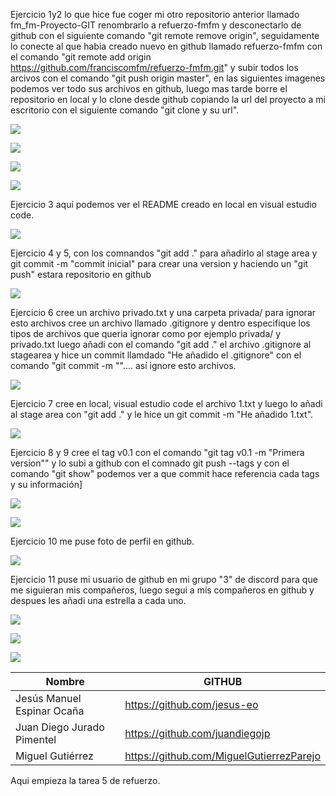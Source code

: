 Ejercicio 1y2 lo que hice fue coger mi otro repositorio anterior llamado fm_fm-Proyecto-GIT renombrarlo a refuerzo-fmfm y desconectarlo de github con el siguiente comando "git remote remove origin", seguidamente lo conecte al que habia creado nuevo en github llamado refuerzo-fmfm con el comando "git remote add origin https://github.com/franciscomfm/refuerzo-fmfm.git" y subir todos los arcivos con el comando "git push origin master", en las siguientes imagenes podemos ver todo sus archivos en github, luego mas tarde borre el repositorio en local y lo clone desde github copiando la url del proyecto a mi escritorio con el siguiente comando "git clone y su url".


![](https://github.com/franciscomfm/refuerzo-fmfm/blob/master/imagenes%20para%20tarea%204y5%20refurzo/Tarea%204.%20Refuerzo%20github/Captura%20de%20pantalla%202021-02-16%20153218.png)


![](https://github.com/franciscomfm/refuerzo-fmfm/blob/master/imagenes%20para%20tarea%204y5%20refurzo/Tarea%204.%20Refuerzo%20github/Captura%20de%20pantalla%202021-02-16%20131349.png)


![](https://github.com/franciscomfm/refuerzo-fmfm/blob/master/imagenes%20para%20tarea%204y5%20refurzo/Tarea%204.%20Refuerzo%20github/1.png)

![](https://github.com/franciscomfm/refuerzo-fmfm/blob/master/imagenes%20para%20tarea%204y5%20refurzo/Tarea%204.%20Refuerzo%20github/2.jpg)



Ejercicio 3 aquí podemos ver el README creado en local en visual estudio code.


![](https://github.com/franciscomfm/refuerzo-fmfm/blob/master/imagenes%20para%20tarea%204y5%20refurzo/Tarea%204.%20Refuerzo%20github/3.png)


Ejercicio 4 y 5, con los comnandos "git add ." para añadirlo al stage area y git commit -m "commit inicial" para crear una version y haciendo un "git push" estara repositorio en github


![](https://github.com/franciscomfm/refuerzo-fmfm/blob/master/imagenes%20para%20tarea%204y5%20refurzo/Tarea%204.%20Refuerzo%20github/7.png)

Ejercicio 6 cree un archivo privado.txt y una carpeta privada/ para ignorar esto archivos cree un archivo llamado .gitignore y dentro especifique los tipos de archivos que queria ignorar como por ejemplo privada/ y privado.txt luego añadi con el comando "git add ." el archivo .gitignore al stagearea y hice un commit llamdado "He añadido el .gitignore" con el comando "git commit -m "".... así ignore esto archivos.


![](https://github.com/franciscomfm/refuerzo-fmfm/blob/master/imagenes%20para%20tarea%204y5%20refurzo/Tarea%204.%20Refuerzo%20github/11.png)


Ejercicio 7 cree en local, visual estudio code el archivo 1.txt y luego lo añadi al stage area con "git add ." y le hice un git commit -m "He añadido 1.txt".


![](https://github.com/franciscomfm/refuerzo-fmfm/blob/master/imagenes%20para%20tarea%204y5%20refurzo/Tarea%204.%20Refuerzo%20github/12.png)


Ejercicio 8 y 9 cree el tag v0.1 con el comando "git tag v0.1 -m "Primera version"" y lo subi a github con el comnado git push --tags y con el comando "git show" podemos ver a que commit hace referencia cada tags y su información]



![](https://github.com/franciscomfm/refuerzo-fmfm/blob/master/imagenes%20para%20tarea%204y5%20refurzo/Tarea%204.%20Refuerzo%20github/13.png)


![](https://github.com/franciscomfm/refuerzo-fmfm/blob/master/imagenes%20para%20tarea%204y5%20refurzo/Tarea%204.%20Refuerzo%20github/Captura%20de%20pantalla%202021-02-16%20132228.png)


Ejercicio 10 me puse foto de perfil en github.


![](https://github.com/franciscomfm/refuerzo-fmfm/blob/master/imagenes%20para%20tarea%204y5%20refurzo/Tarea%204.%20Refuerzo%20github/16.jpg)


Ejercicio 11 puse mi usuario de github en mi grupo "3" de discord para que me siguieran mis compañeros, luego segui a mis compañeros en github y despues les añadi una estrella a cada uno.


![](https://github.com/franciscomfm/refuerzo-fmfm/blob/master/imagenes%20para%20tarea%204y5%20refurzo/Tarea%204.%20Refuerzo%20github/17.jpg)


![](https://github.com/franciscomfm/refuerzo-fmfm/blob/master/imagenes%20para%20tarea%204y5%20refurzo/Tarea%204.%20Refuerzo%20github/18.jpg)



![](https://github.com/franciscomfm/refuerzo-fmfm/blob/master/imagenes%20para%20tarea%204y5%20refurzo/Tarea%204.%20Refuerzo%20github/19.png)



Nombre | GITHUB
------ | ------
Jesús Manuel Espinar Ocaña | https://github.com/jesus-eo
Juan Diego Jurado Pimentel | https://github.com/juandiegojp
Miguel Gutiérrez | https://github.com/MiguelGutierrezParejo



Aqui empieza la tarea 5 de refuerzo.